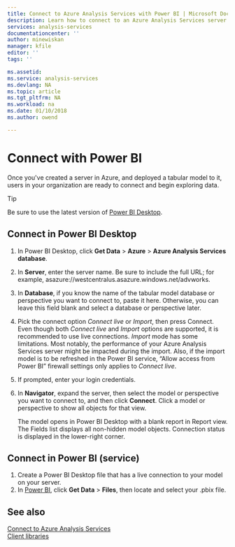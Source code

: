 ```yaml
---
title: Connect to Azure Analysis Services with Power BI | Microsoft Docs
description: Learn how to connect to an Azure Analysis Services server by using Power BI.
services: analysis-services
documentationcenter: ''
author: minewiskan
manager: kfile
editor: ''
tags: ''

ms.assetid: 
ms.service: analysis-services
ms.devlang: NA
ms.topic: article
ms.tgt_pltfrm: NA
ms.workload: na
ms.date: 01/10/2018
ms.author: owend

---
```

# Connect with Power BI

Once you've created a server in Azure, and deployed a tabular model to it, users in your organization are ready to connect and begin exploring data. 

> [!TIP]
> Be sure to use the latest version of [Power BI Desktop](https://powerbi.microsoft.com/desktop/).
> 
> 
  
## Connect in Power BI Desktop

1. In Power BI Desktop, click **Get Data** > **Azure** > **Azure Analysis Services database**.

2. In **Server**, enter the server name. Be sure to include the full URL; for example, asazure://westcentralus.asazure.windows.net/advworks.

3. In **Database**, if you know the name of the tabular model database or perspective you want to connect to, paste it here. Otherwise, you can leave this field blank and select a database or perspective later.

4. Pick the connect option *Connect live*  or *Import*, then press Connect. Even though both *Connect live* and *Import* options are supported, it is recommended to use live connections. *Import* mode has some limitations. Most notably, the performance of your Azure Analysis Services server might be impacted during the import. Also, if the import model is to be refreshed in the Power BI service,  “Allow access from Power BI” firewall settings only applies to *Connect live*.

5. If prompted, enter your login credentials. 

6. In **Navigator**, expand the server, then select the model or perspective you want to connect to, and then click **Connect**. Click a model or perspective to show all objects for that view.

    The model opens in Power BI Desktop with a blank report in Report view. The Fields list displays all non-hidden model objects. Connection status is displayed in the lower-right corner.

## Connect in Power BI (service)

1. Create a Power BI Desktop file that has a live connection to your model on your server.
2. In [Power BI](https://powerbi.microsoft.com), click **Get Data** > **Files**, then locate and select your .pbix file.



## See also
[Connect to Azure Analysis Services](analysis-services-connect.md)   
[Client libraries](analysis-services-data-providers.md)

